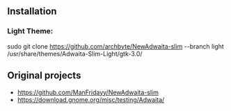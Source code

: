 ## Installation
### Light Theme: 

sudo git clone https://github.com/archbyte/NewAdwaita-slim --branch light /usr/share/themes/Adwaita-Slim-Light/gtk-3.0/

</ul>

## Original projects
- https://github.com/ManFridayy/NewAdwaita-slim
- https://download.gnome.org/misc/testing/Adwaita/
